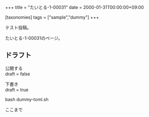 +++
title = "たいとる-1-00031"
date = 2000-01-31T00:00:00+09:00

[taxonomies]
tags = ["sample","dummy"]
+++

テスト投稿。

たいとる-1-00031のページ。


## ドラフト

公開する  
draft = false

下書き  
draft = true

bash dummy-toml.sh

ここまで
